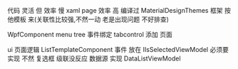 ﻿代码 灵活 但 效率 慢 
xaml page 效率 高 编译过
MaterialDesignThemes 框架 按他模板 来(关联性比较强,不然一动 老是出现问题 不好排查) 

WpfComponent 
menu tree 事件绑定 tabcontrol 添加 页面

ui 页面逻辑  ListTemplateComponent 事件 放在
IIsSelectedViewModel 必须要实现 不然 复选框 级联没反应
数据源 实现 DataListViewModel


